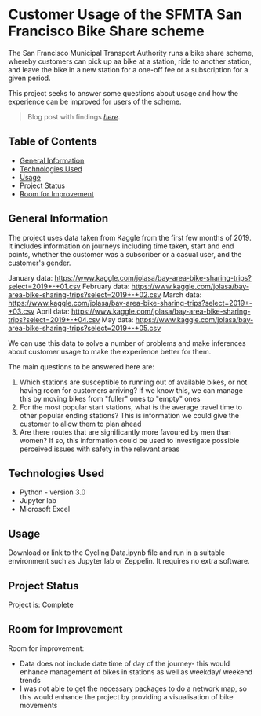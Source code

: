 # Customer Usage of the SFMTA San Francisco Bike Share scheme 
The San Francisco Municipal Transport Authority runs a bike share scheme, whereby customers can pick up aa bike at a station, ride to another station, and leave the bike in a new station for a one-off fee or a subscription for a given period.

This project seeks to answer some questions about usage and how the experience can be improved for users of the scheme.
> Blog post with findings [_here_](https://medium.com/@andrewstothers/baywheels-smooth-ride-or-bumps-in-the-eef272a0ccf8). 

## Table of Contents
* [General Information](#general-information)
* [Technologies Used](#technologies-used)
* [Usage](#usage)
* [Project Status](#project-status)
* [Room for Improvement](#room-for-improvement)



## General Information
The project uses data taken from Kaggle from the first few months of 2019. It includes information on journeys including time taken, start and end points, whether the customer was a subscriber or a casual user, and the customer's gender. 

January data: https://www.kaggle.com/jolasa/bay-area-bike-sharing-trips?select=2019+-+01.csv
February data: https://www.kaggle.com/jolasa/bay-area-bike-sharing-trips?select=2019+-+02.csv
March data: https://www.kaggle.com/jolasa/bay-area-bike-sharing-trips?select=2019+-+03.csv
April data: https://www.kaggle.com/jolasa/bay-area-bike-sharing-trips?select=2019+-+04.csv
May data: https://www.kaggle.com/jolasa/bay-area-bike-sharing-trips?select=2019+-+05.csv

We can use this data to solve a number of problems and make inferences about customer usage to make the experience better for them. 

The main questions to be answered here are:

1) Which stations are susceptible to running out of available bikes, or not having room for customers arriving? If we know this, we can manage this by moving bikes from "fuller" ones to "empty" ones 
2) For the most popular start stations, what is the average travel time to other popular ending stations? This is information we could give the customer to allow them to plan ahead
3) Are there routes that are significantly more favoured by men than women? If so, this information could be used to investigate possible perceived issues with safety in the relevant areas


## Technologies Used
- Python - version 3.0
- Jupyter lab
- Microsoft Excel




## Usage
Download or link to the Cycling Data.ipynb file and run in a suitable environment such as Jupyter lab or Zeppelin. It requires no extra software.



## Project Status
Project is: Complete


## Room for Improvement

Room for improvement:
- Data does not include date time of day of the journey- this would enhance management of bikes in stations as well as weekday/ weekend trends
- I was not able to get the necessary packages to do a network map, so this would enhance the project by providing a visualisation of bike movements




